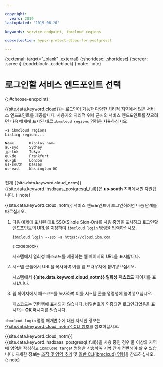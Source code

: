 ```yaml
---

copyright:
  years: 2019
lastupdated: "2019-06-20"

keywords: service endpoint, ibmcloud regions

subcollection: hyper-protect-dbaas-for-postgresql

---
```


{:external: target="_blank" .external}
{:shortdesc: .shortdesc}
{:screen: .screen}
{:codeblock: .codeblock}
{:note: .note}


# 로그인할 서비스 엔드포인트 선택
{: #choose-endpoint}

{{site.data.keyword.cloud}}는 로그인이 가능한 다양한 지리적 지역에서 많은 서비스 엔드포인트를 제공합니다.
사용자의 지리적 위치 근처의 서비스 엔드포인트를 찾으려면 다음 예제에 표시된 대로 `ibmcloud regions` 명령을 사용하십시오.

<pre><code class="hljs">~$ ibmcloud regions
Listing regions...

Name       Display name
au-syd     Sydney
jp-tok     Tokyo
eu-de      Frankfurt
eu-gb      London
us-south   Dallas
us-east    Washington DC

</code></pre>

현재 {{site.data.keyword.cloud_notm}} {{site.data.keyword.ihsdbaas_postgresql_full}}은 **us-south** 지역에서만 지원됩니다.
{: note}

{{site.data.keyword.cloud_notm}} 서비스 엔드포인트에 로그인하려면 다음 단계를 따르십시오.

1. 다음 예제에 표시된 대로 SSO(Single Sign-On)를 사용 중임을 표시하고 로그인할 엔드포인트의 URL을 지정하여 `ibmcloud login` 명령을 입력하십시오.

   ```
   ibmcloud login --sso -a https://cloud.ibm.com
   ```
   {:codeblock}

   시스템에서 일회성 패스코드를 제공하는 웹 페이지의 URL을 표시합니다.

2. 시스템 콘솔에서 URL을 복사하여 이를 웹 브라우저에 붙여넣으십시오.

   시스템에서 **{{site.data.keyword.cloud_notm}} 일회성 패스코드** 페이지를 표시합니다.

3. 웹 페이지에서 패스코드를 복사하여 이를 시스템 콘솔 명령행에 붙여넣으십시오.

   패스코드는 명령행에 표시되지 않습니다. 비밀번호가 인증되면 로그인되었음을 표시하는 **OK** 메시지를 받습니다.

`ibmcloud login` 명령 매개변수에 대한 자세한 정보는 [{{site.data.keyword.cloud_notm}} CLI 참조](/docs/cli/reference/ibmcloud?topic=cloud-cli-ibmcloud_cli#ibmcloud_login)를 참조하십시오.

{{site.data.keyword.cloud_notm}} {{site.data.keyword.ihsdbaas_postgresql_full}}을 사용 중인 경우 둘 이상의 지역에 영역을 작성하고 `ibmcloud target` 명령을 사용하여 지역 간에 전환해야 할 수 있습니다. 자세한 정보는
[조직 및 영역 추가](/docs/account?topic=account-orgsspacesusers#orgsspacesusers)
및 [일반 CLI(ibmcloud) 명령](/docs/cli/reference/ibmcloud?topic=cloud-cli-ibmcloud_cli#bluemix_target)을 참조하십시오.
{: note}
